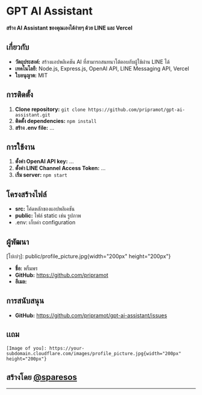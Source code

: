 # GPT AI Assistant

**สร้าง AI Assistant ของคุณเองได้ง่ายๆ ด้วย LINE และ Vercel**

## เกี่ยวกับ
* **วัตถุประสงค์:** สร้างแอปพลิเคชัน AI ที่สามารถสนทนาโต้ตอบกับผู้ใช้ผ่าน LINE ได้
* **เทคโนโลยี:** Node.js, Express.js, OpenAI API, LINE Messaging API, Vercel
* **ใบอนุญาต:** MIT

## การติดตั้ง
1. **Clone repository:** `git clone https://github.com/pripramot/gpt-ai-assistant.git`
2. **ติดตั้ง dependencies:** `npm install`
3. **สร้าง .env file:** ...

## การใช้งาน
1. **ตั้งค่า OpenAI API key:** ...
2. **ตั้งค่า LINE Channel Access Token:** ...
3. **เริ่ม server:** `npm start`

## โครงสร้างไฟล์
* **src:** โค้ดหลักของแอปพลิเคชัน
* **public:** ไฟล์ static เช่น รูปภาพ
* .env: เก็บค่า configuration

## ผู้พัฒนา
[โบ๋เบ๋ๆ]: public/profile_picture.jpg{width="200px" height="200px"}
* **ชื่อ:** พริ้มพร
* **GitHub:** https://github.com/pripramot
* **อีเมล:** 

## การสนับสนุน
* **GitHub:** https://github.com/pripramot/gpt-ai-assistant/issues


## เเถม
```
[Image of you]: https://your-subdomain.cloudflare.com/images/profile_picture.jpg{width="200px" height="200px"}

```

## สร้างโดย [@sparesos]("https://www.facebook.com/sparesos")

---
